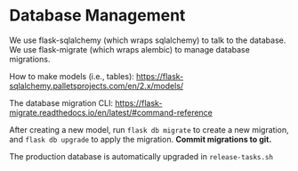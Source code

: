 # Database Management

We use flask-sqlalchemy (which wraps sqlalchemy) to talk to the database.
We use flask-migrate (which wraps alembic) to manage database migrations.

How to make models (i.e., tables): https://flask-sqlalchemy.palletsprojects.com/en/2.x/models/

The database migration CLI:
https://flask-migrate.readthedocs.io/en/latest/#command-reference

After creating a new model, run `flask db migrate` to create a new migration,
and `flask db upgrade` to apply the migration.
**Commit migrations to git.**

The production database is automatically upgraded in `release-tasks.sh`
